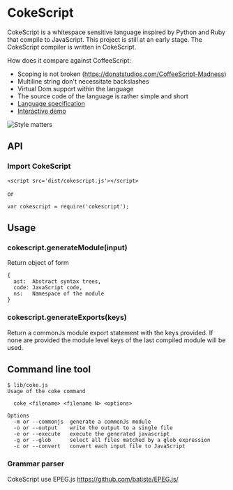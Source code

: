 # CokeScript

CokeScript is a whitespace sensitive language inspired by Python and Ruby that compile to JavaScript. This project is still at an early stage. The CokeScript compiler is written in CokeScript. 

How does it compare against CoffeeScript:

  - Scoping is not broken (https://donatstudios.com/CoffeeScript-Madness)
  - Multiline string don't necessitate backslashes
  - Virtual Dom support within the language
  - The source code of the language is rather simple and short
  - [Language specification](/doc/spec.md)
  - [Interactive demo](http://batiste.github.io/CokeScript)

![Style matters](https://raw.githubusercontent.com/batiste/CokeScript/master/css/eg-coke.png)

## API

### Import CokeScript

    <script src='dist/cokescript.js'></script>

or

    var cokescript = require('cokescript');

## Usage

### cokescript.generateModule(input)

Return object of form

    {
      ast:  Abstract syntax trees,
      code: JavaScript code,
      ns:   Namespace of the module
    }

### cokescript.generateExports(keys)

Return a commonJs module export statement with the keys provided. If none are provided
the module level keys of the last compiled module will be used.

## Command line tool

    $ lib/coke.js
    Usage of the coke command
    
      coke <filename> <filename N> <options>
    
    Options
      -m or --commonjs  generate a commonJs module
      -o or --output    write the output to a single file
      -e or --execute   execute the generated javascript
      -g or --glob      select all files matched by a glob expression
      -c or --convert   convert each input file to JavaScript
      
### Grammar parser

CokeScript use EPEG.js https://github.com/batiste/EPEG.js/
